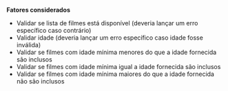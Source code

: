 **Fatores considerados**
- Validar se lista de filmes está disponível (deveria lançar um erro específico caso contrário)
- Validar idade (deveria lançar um erro específico caso idade fosse inválida)
- Validar se filmes com idade mínima menores do que a idade fornecida são inclusos
- Validar se filmes com idade mínima igual a idade fornecida são inclusos
- Validar se filmes com idade mínima maiores do que a idade fornecida não são inclusos
